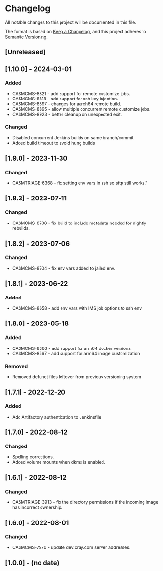 # Changelog

All notable changes to this project will be documented in this file.

The format is based on [Keep a Changelog](https://keepachangelog.com/en/1.0.0/),
and this project adheres to [Semantic Versioning](https://semver.org/spec/v2.0.0.html).

## [Unreleased]

## [1.10.0] - 2024-03-01
### Added
- CASMCMS-8821 - add support for remote customize jobs.
- CASMCMS-8818 - add support for ssh key injection.
- CASMCMS-8897 - changes for aarch64 remote build.
- CASMCMS-8895 - allow multiple concurrent remote customize jobs.
- CASMCMS-8923 - better cleanup on unexpected exit.

### Changed
- Disabled concurrent Jenkins builds on same branch/commit
- Added build timeout to avoid hung builds

## [1.9.0] - 2023-11-30
### Changed
- CASMTRIAGE-6368 - fix setting env vars in ssh so sftp still works."

## [1.8.3] - 2023-07-11
### Changed
- CASMCMS-8708 - fix build to include metadata needed for nightly rebuilds.

## [1.8.2] - 2023-07-06
### Changed
- CASMCMS-8704 - fix env vars added to jailed env.

## [1.8.1] - 2023-06-22
### Added
- CASMCMS-8658 - add env vars with IMS job options to ssh env

## [1.8.0] - 2023-05-18
### Added
- CASMCMS-8366 - add support for arm64 docker versions
- CASMCMS-8567 - add support for arm64 image customization

### Removed
- Removed defunct files leftover from previous versioning system

## [1.7.1] - 2022-12-20
### Added
- Add Artifactory authentication to Jenkinsfile

## [1.7.0] - 2022-08-12
### Changed
- Spelling corrections.
- Added volume mounts when dkms is enabled.

## [1.6.1] - 2022-08-12
### Changed 
- CASMTRIAGE-3913 - fix the directory permissions if the incoming image has incorrect ownership.

## [1.6.0] - 2022-08-01
### Changed
- CASMCMS-7970 - update dev.cray.com server addresses.

## [1.0.0] - (no date)
